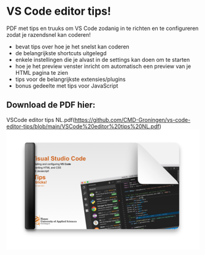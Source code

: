 # VS Code editor tips!

PDF met tips en truuks om VS Code zodanig in te richten en te configureren zodat je razendsnel kan coderen!
- bevat tips over hoe je het snelst kan coderen
- de belangrijkste shortcuts uitgelegd
- enkele instellingen die je alvast in de settings kan doen om te starten
- hoe je het preview venster inricht om automatisch een preview van je HTML pagina te zien
- tips voor de belangrijkste extensies/plugins
- bonus gedeelte met tips voor JavaScript

## Download de PDF hier:

VSCode editor tips NL.pdf(https://github.com/CMD-Groningen/vs-code-editor-tips/blob/main/VSCode%20editor%20tips%20NL.pdf)
<img src="thumbnail.png" alt="overview" style="max-width:100%;">
